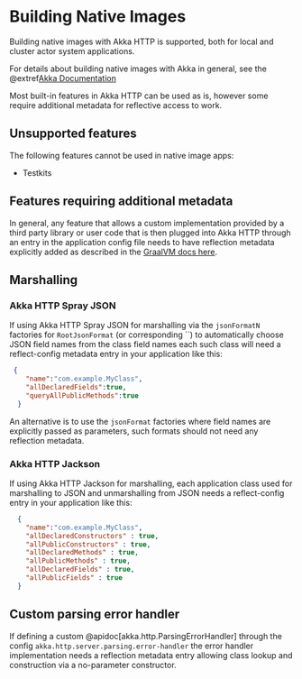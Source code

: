 # Building Native Images


Building native images with Akka HTTP is supported, both for local and cluster actor system applications.

For details about building native images with Akka in general, see the @extref[Akka Documentation](akka:additional/native-image.html)

Most built-in features in Akka HTTP can be used as is, however some require additional metadata for reflective access to work.

## Unsupported features

The following features cannot be used in native image apps:

 * Testkits

## Features requiring additional metadata

In general, any feature that allows a custom implementation provided by a third party library or user code that is
then plugged into Akka HTTP through an entry in the application config file needs to have reflection metadata explicitly added
as described in the [GraalVM docs here](https://www.graalvm.org/latest/reference-manual/native-image/metadata/).


## Marshalling

### Akka HTTP Spray JSON

If using Akka HTTP Spray JSON for marshalling via the `jsonFormatN` factories for `RootJsonFormat` (or corresponding ``) to automatically choose
JSON field names from the class field names each such class will need a reflect-config metadata entry in your application 
like this:

```json
 {
    "name":"com.example.MyClass",
    "allDeclaredFields":true,
    "queryAllPublicMethods":true
  }
```

An alternative is to use the `jsonFormat` factories where field names are explicitly passed as parameters, such formats
should not need any reflection metadata.

### Akka HTTP Jackson

If using Akka HTTP Jackson for marshalling, each application class used for marshalling to JSON and unmarshalling from JSON
needs a reflect-config entry in your application like this:

```json
  {
    "name":"com.example.MyClass",
    "allDeclaredConstructors" : true,
    "allPublicConstructors" : true,
    "allDeclaredMethods" : true,
    "allPublicMethods" : true,
    "allDeclaredFields" : true,
    "allPublicFields" : true
  }
```

## Custom parsing error handler

If defining a custom @apidoc[akka.http.ParsingErrorHandler] through the config `akka.http.server.parsing.error-handler`
the error handler implementation needs a reflection metadata entry allowing class lookup and construction via a no-parameter constructor.
